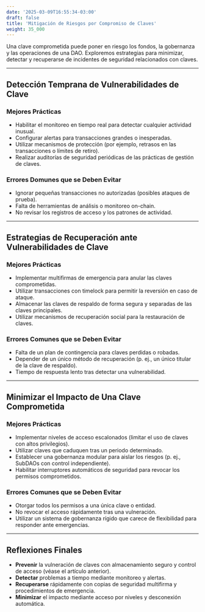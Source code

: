 ```yaml
---
date: '2025-03-09T16:55:34-03:00'
draft: false
title: 'Mitigación de Riesgos por Compromiso de Claves'
weight: 35_000
---
```


Una clave comprometida puede poner en riesgo los fondos, la gobernanza y las operaciones de una DAO. Exploremos estrategias para minimizar, detectar y recuperarse de incidentes de seguridad relacionados con claves.

---

## **Detección Temprana de Vulnerabilidades de Clave**

### **Mejores Prácticas**
- Habilitar el monitoreo en tiempo real para detectar cualquier actividad inusual.
- Configurar alertas para transacciones grandes o inesperadas.
- Utilizar mecanismos de protección (por ejemplo, retrasos en las transacciones o límites de retiro).
- Realizar auditorías de seguridad periódicas de las prácticas de gestión de claves.

### **Errores Domunes que se Deben Evitar**
- Ignorar pequeñas transacciones no autorizadas (posibles ataques de prueba).
- Falta de herramientas de análisis o monitoreo on-chain.
- No revisar los registros de acceso y los patrones de actividad.

---

## **Estrategias de Recuperación ante Vulnerabilidades de Clave**

### **Mejores Prácticas**
- Implementar multifirmas de emergencia para anular las claves comprometidas. 
- Utilizar transacciones con timelock para permitir la reversión en caso de ataque.
- Almacenar las claves de respaldo de forma segura y separadas de las claves principales.
- Utilizar mecanismos de recuperación social para la restauración de claves.

### **Errores Comunes que se Deben Evitar**
- Falta de un plan de contingencia para claves perdidas o robadas.
- Depender de un único método de recuperación (p. ej., un único titular de la clave de respaldo).
- Tiempo de respuesta lento tras detectar una vulnerabilidad.

---

## **Minimizar el Impacto de Una Clave Comprometida**

### **Mejores Prácticas**
- Implementar niveles de acceso escalonados (limitar el uso de claves con altos privilegios).
- Utilizar claves que caduquen tras un periodo determinado.
- Establecer una gobernanza modular para aislar los riesgos (p. ej., SubDAOs con control independiente).
- Habilitar interruptores automáticos de seguridad para revocar los permisos comprometidos.

### **Errores Comunes que se Deben Evitar**
- Otorgar todos los permisos a una única clave o entidad. 
- No revocar el acceso rápidamente tras una vulneración.
- Utilizar un sistema de gobernanza rígido que carece de flexibilidad para responder ante emergencias.

---

## **Reflexiones Finales**
- **Prevenir** la vulneración de claves con almacenamiento seguro y control de acceso (véase el artículo anterior).
- **Detectar** problemas a tiempo mediante monitoreo y alertas.
- **Recuperarse** rápidamente con copias de seguridad multifirma y procedimientos de emergencia.
- **Minimizar** el impacto mediante acceso por niveles y desconexión automática.